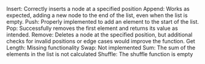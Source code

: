 Insert: Correctly inserts a node at a specified position
Append: Works as expected, adding a new node to the end of the list, even when the list is empty.
Push: Properly implemented to add an element to the start of the list.
Pop: Successfully removes the first element and returns its value as intended.
Remove: Deletes a node at the specified position, but additional checks for invalid positions or edge cases would improve the function.
Get Length: Missing functionality
Swap: Not implemented
Sum: The sum of the elements in the list is not calculated
Shuffle: The shuffle function is empty
